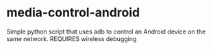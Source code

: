 # media-control-android
Simple python script that uses adb to control an Android device on the same network. REQUIRES wireless debugging
